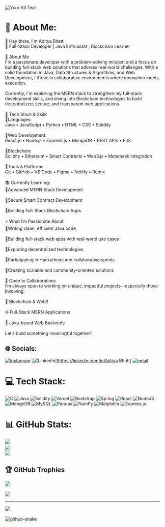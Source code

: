 ![Your Alt Text](https://media3.giphy.com/media/v1.Y2lkPTc5MGI3NjExZnZmd2t6aTF5MDY5d241bnBzMnB3eWxuZGx5cHg2cjlzM3hieXpmaSZlcD12MV9pbnRlcm5hbF9naWZfYnlfaWQmY3Q9Zw/MzOJAH0LLHh04uXFMc/giphy.gif)


# 💫 About Me:
👋 Hey there, I'm Aditya Bhatt<br>🚀 Full-Stack Developer | Java Enthusiast | Blockchain Learner <br><br>🧠 About Me<br>I'm a passionate developer with a problem-solving mindset and a focus on building full-stack web solutions that address real-world challenges. With a solid foundation in Java, Data Structures & Algorithms, and Web Development, I thrive in collaborative environments where innovation meets execution.<br><br>Currently, I'm exploring the MERN stack to strengthen my full-stack development skills, and diving into Blockchain technologies to build decentralized, secure, and transparent web applications.<br><br>💼 Tech Stack & Skills<br>🔹Languages:<br>Java • JavaScript • Python • HTML • CSS • Solidity<br><br>🔹Web Development:<br>React.js • Node.js • Express.js • MongoDB • REST APIs • EJS<br><br>🔹Blockchain:<br>Solidity • Ethereum • Smart Contracts • Web3.js • Metamask Integration<br><br>🔹Tools & Platforms:<br>Git • GitHub • VS Code • Figma • Netlify • Remix<br><br>📚 Currently Learning:<br>🔹Advanced MERN Stack Development<br><br>🔹Secure Smart Contract Development<br><br>🔹Building Full-Stack Blockchain Apps<br><br>⚡ What I’m Passionate About<br>🔹Writing clean, efficient Java code<br><br>🔹Building full-stack web apps with real-world use cases<br><br>🔹Exploring decentralized technologies<br><br>🔹Participating in Hackathons and collaborative sprints<br><br>🔹Creating scalable and community-oriented solutions<br><br>🤝 Open to Collaborations<br>I’m always open to working on unique, impactful projects—especially those involving:<br><br>🔗 Blockchain & Web3<br><br>🌐 Full-Stack MERN Applications<br><br>🧩 Java-based Web Backends<br><br>Let’s build something meaningful together!


## 🌐 Socials:
[![Instagram](https://img.shields.io/badge/Instagram-%23E4405F.svg?logo=Instagram&logoColor=white)](https://instagram.com/adit_yabhatt234) [![LinkedIn](https://img.shields.io/badge/LinkedIn-%230077B5.svg?logo=linkedin&logoColor=white)](https://linkedin.com/in/Aditya Bhatt) [![email](https://img.shields.io/badge/Email-D14836?logo=gmail&logoColor=white)](mailto:aditya.adi02bhatt@gmail.com) 

# 💻 Tech Stack:
![C](https://img.shields.io/badge/c-%2300599C.svg?style=for-the-badge&logo=c&logoColor=white) ![Java](https://img.shields.io/badge/java-%23ED8B00.svg?style=for-the-badge&logo=openjdk&logoColor=white) ![Solidity](https://img.shields.io/badge/Solidity-%23363636.svg?style=for-the-badge&logo=solidity&logoColor=white) ![Vercel](https://img.shields.io/badge/vercel-%23000000.svg?style=for-the-badge&logo=vercel&logoColor=white) ![Bootstrap](https://img.shields.io/badge/bootstrap-%238511FA.svg?style=for-the-badge&logo=bootstrap&logoColor=white) ![Spring](https://img.shields.io/badge/spring-%236DB33F.svg?style=for-the-badge&logo=spring&logoColor=white) ![React](https://img.shields.io/badge/react-%2320232a.svg?style=for-the-badge&logo=react&logoColor=%2361DAFB) ![NodeJS](https://img.shields.io/badge/node.js-6DA55F?style=for-the-badge&logo=node.js&logoColor=white) ![MongoDB](https://img.shields.io/badge/MongoDB-%234ea94b.svg?style=for-the-badge&logo=mongodb&logoColor=white) ![MySQL](https://img.shields.io/badge/mysql-4479A1.svg?style=for-the-badge&logo=mysql&logoColor=white) ![Pandas](https://img.shields.io/badge/pandas-%23150458.svg?style=for-the-badge&logo=pandas&logoColor=white) ![NumPy](https://img.shields.io/badge/numpy-%23013243.svg?style=for-the-badge&logo=numpy&logoColor=white) ![Matplotlib](https://img.shields.io/badge/Matplotlib-%23ffffff.svg?style=for-the-badge&logo=Matplotlib&logoColor=black) ![Express.js](https://img.shields.io/badge/express.js-%23404d59.svg?style=for-the-badge&logo=express&logoColor=%2361DAFB)
# 📊 GitHub Stats:
![](https://github-readme-stats.vercel.app/api?username=adityaBhatt02&theme=dark&hide_border=false&include_all_commits=false&count_private=false)<br/>
![](https://nirzak-streak-stats.vercel.app/?user=adityaBhatt02&theme=dark&hide_border=false)<br/>
![](https://github-readme-stats.vercel.app/api/top-langs/?username=adityaBhatt02&theme=dark&hide_border=false&include_all_commits=false&count_private=false&layout=compact)

## 🏆 GitHub Trophies
![](https://github-profile-trophy.vercel.app/?username=adityaBhatt02&theme=radical&no-frame=false&no-bg=true&margin-w=4)

![](https://quotes-github-readme.vercel.app/api?type=horizontal&theme=radical)

---
[![](https://visitcount.itsvg.in/api?id=adityaBhatt02&icon=0&color=0)](https://visitcount.itsvg.in)

<!-- Proudly created with GPRM ( https://gprm.itsvg.in ) -->
<picture>
 <source media = "(prefers-color-scheme: dark)" srcset="https://raw.githubusercontent.com/adityaBhatt02/adityaBhatt02/output/github-snake-dark.svg" />
 <source media = "(prefers-color-scheme: light)" srcset="https://raw.githubusercontent.com/adityaBhatt02/adityaBhatt02/output/github-snake.svg" />
  <img alt="github-snake" src="https://raw.githubusercontent.com/adityaBhatt02/adityaBhatt02/output/github-snake.svg">

